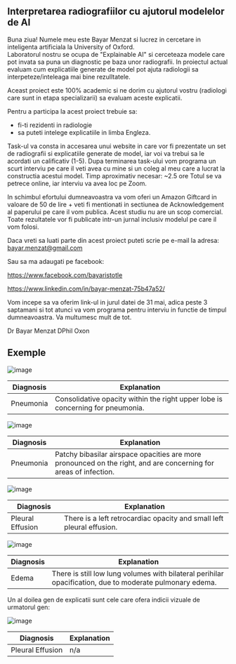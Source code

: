## Interpretarea radiografiilor cu ajutorul modelelor de AI

Buna ziua! Numele meu este Bayar Menzat si lucrez in cercetare in inteligenta artificiala la University of Oxford.  
Laboratorul nostru se ocupa de "Explainable AI" si cerceteaza modele care pot invata sa puna un diagnostic pe baza unor radiografii. In proiectul actual evaluam cum explicatiile generate de model pot ajuta radiologii sa interpeteze/inteleaga mai bine rezulltatele.

Aceast proiect este 100% academic si ne dorim cu ajutorul vostru (radiologi care sunt in etapa specializarii) sa evaluam aceste explicatii. 

Pentru a participa la acest proiect trebuie sa:
- fi-ti rezidenti in radiologie 
- sa puteti intelege explicatiile in limba Engleza.


Task-ul va consta in accesarea unui website in care vor fi prezentate un set de radiografii si explicatiile generate de model, iar voi va trebui sa le acordati un calificativ (1-5). Dupa terminarea task-ului vom programa un scurt interviu pe care il veti avea cu mine si un coleg al meu care a lucrat la constructia acestui model.
Timp aproximativ necesar: ~2.5 ore
Totul se va petrece online, iar interviu va avea loc pe Zoom. 


In schimbul efortului dumneavoastra va vom oferi un Amazon Giftcard in valoare de 50 de lire + veti fi mentionati in sectiunea de Acknowledgement al paperului pe care il vom publica. Acest studiu nu are un scop comercial. Toate rezultatele vor fi publicate intr-un jurnal inclusiv modelul pe care il vom folosi.

Daca vreti sa luati parte din acest proiect puteti scrie pe e-mail la adresa:
bayar.menzat@gmail.com

Sau sa ma adaugati pe facebook:

https://www.facebook.com/bayaristotle

https://www.linkedin.com/in/bayar-menzat-75b47a52/

Vom incepe sa va oferim link-ul in jurul datei de 31 mai, adica peste 3 saptamani si tot atunci va vom programa pentru interviu in functie de timpul dumneavoastra.
Va multumesc mult de tot.

Dr Bayar Menzat
DPhil Oxon
## Exemple 

![image](https://user-images.githubusercontent.com/33934892/236748949-5df05b85-8d80-4080-be38-d02be02e09ff.png)


| Diagnosis | Explanation |
| --- | --- |
| Pneumonia | Consolidative opacity within the right upper lobe is concerning for pneumonia. |




![image](https://user-images.githubusercontent.com/33934892/236750416-d5b7bd49-1f42-46fe-bf56-9e7cb30b88a4.png)


| Diagnosis | Explanation |
| --- | --- |
| Pneumonia | Patchy bibasilar airspace opacities are more pronounced on the right, and are concerning for areas of infection. |



![image](https://user-images.githubusercontent.com/33934892/236750396-47e4d792-5c1d-4e2d-86d1-f3e2543625a1.png)


| Diagnosis | Explanation |
| --- | --- |
| Pleural Effusion | There is a left retrocardiac opacity and small left pleural effusion. |






![image](https://user-images.githubusercontent.com/33934892/236750355-c9bdc51c-2ffa-4dad-ad4c-395d2b1cb970.png)


| Diagnosis | Explanation |
| --- | --- |
| Edema | There is still low lung volumes with bilateral perihilar opacification, due to moderate pulmonary edema. |




Un al doilea gen de explicatii sunt cele care ofera indicii vizuale de urmatorul gen:

![image](https://user-images.githubusercontent.com/33934892/236856238-1f3f0956-f042-4910-98e5-43b686982c82.png)

| Diagnosis | Explanation |
| --- | --- |
| Pleural Effusion |  n/a |
